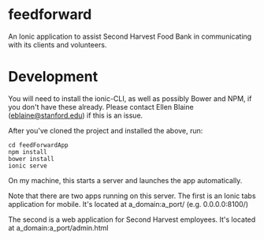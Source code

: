 # feedforward
An Ionic application to assist Second Harvest Food Bank in communicating with its clients and volunteers.

# Development

You will need to install the ionic-CLI, as well as possibly Bower and NPM, if you don't have these already. Please contact Ellen Blaine (eblaine@stanford.edu) if this is an issue. 

After you've cloned the project and installed the above, run:
```
cd feedForwardApp
npm install
bower install
ionic serve
```

On my machine, this starts a server and launches the app automatically. 

Note that there are two apps running on this server. The first is an Ionic tabs application for mobile. It's located at a_domain:a_port/ (e.g. 0.0.0.0:8100/)

The second is a web application for Second Harvest employees. It's located at a_domain:a_port/admin.html
